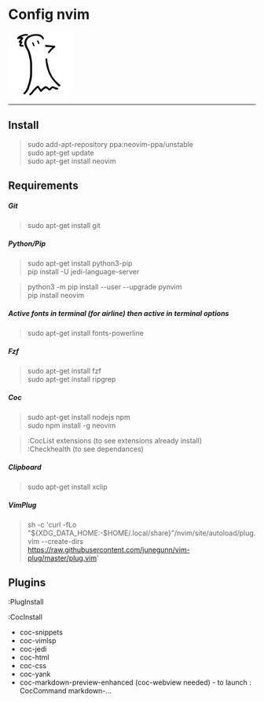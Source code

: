 # Config nvim

![Logo FLinguenheld](https://raw.githubusercontent.com/FLinguenheld/ocrp6/main/forelif.png "Pouet")

****

## Install
>sudo add-apt-repository ppa:neovim-ppa/unstable  
>sudo apt-get update  
>sudo apt-get install neovim

## Requirements

##### Git
>sudo apt-get install git

##### Python/Pip
>sudo apt-get install python3-pip  
>pip install -U jedi-language-server

>python3 -m pip install --user --upgrade pynvim  
>pip install neovim

##### Active fonts in terminal (for airline) then active in terminal options
>sudo apt-get install fonts-powerline

##### Fzf
>sudo apt-get install fzf  
>sudo apt-get install ripgrep

##### Coc
>sudo apt-get install nodejs npm  
>sudo npm install -g neovim

>:CocList extensions (to see extensions already install)  
>:Checkhealth (to see dependances)

##### Clipboard
>sudo apt-get install xclip


##### VimPlug
>sh -c 'curl -fLo "${XDG_DATA_HOME:-$HOME/.local/share}"/nvim/site/autoload/plug.vim --create-dirs \
>       https://raw.githubusercontent.com/junegunn/vim-plug/master/plug.vim'

## Plugins

:PlugInstall

:CocInstall
- coc-snippets
- coc-vimlsp
- coc-jedi
- coc-html
- coc-css
- coc-yank
- coc-markdown-preview-enhanced (coc-webview needed) - to launch : CocCommand markdown-…

